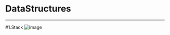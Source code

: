 # DataStructures
-----------------------------------------------------------------
#1.Stack
![image](https://user-images.githubusercontent.com/100955137/196517573-bfa53719-fb57-4c10-8ac8-8cbeee3f0b50.png)

